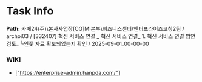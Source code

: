 # Task Info

**Path:** 카페24(주)\본사사업장\[CG]MI본부\비즈니스센터\엔터프라이즈코칭2팀 / archoi03 / [332407] 혁신 서비스 연결 _ 혁신 서비스 연결_ 1. 혁신 서비스 연결 방안 검토_ └인풋 자료 확보되었는지 확인 / 2025-09-01_00-00-00

### WIKI
- ["https://enterprise-admin.hanpda.com/"]

